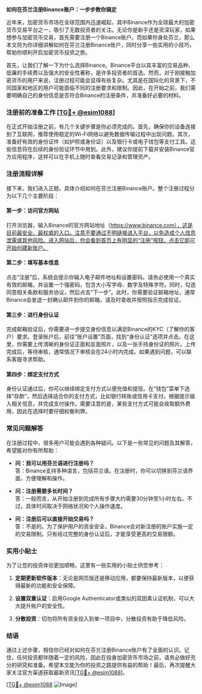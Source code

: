 **如何在芬兰注册Binance账户：一步步教你搞定**

近年来，加密货币市场在全球范围内迅速崛起，其中Binance作为全球最大的加密货币交易平台之一，吸引了无数投资者的关注。无论你是新手还是资深玩家，如果想参与加密货币交易，首先需要注册一个Binance账户。而如果你身处芬兰，那么本文将为你详细讲解如何在芬兰注册Binance账户，同时分享一些实用的小技巧，帮助你顺利开启加密货币投资之旅。

首先，让我们了解一下为什么选择Binance。Binance平台以其丰富的交易品种、低廉的手续费以及强大的安全性著称，是许多投资者的首选。然而，对于刚接触加密货币的用户来说，注册过程可能会显得有些复杂。尤其是在国际化的背景下，不同国家和地区的用户可能面临不同的注册要求和限制。因此，在开始之前，我们需要明确自己的身份信息是否符合Binance的注册条件，并准备好必要的材料。

### 注册前的准备工作 [[TG💪+ @esim1088](https://t.me/s/esim1088)]

在正式开始注册之前，有几个关键步骤是你必须完成的。首先，确保你的设备连接到了互联网，推荐使用稳定的Wi-Fi网络以避免数据传输过程中出现问题。其次，准备好有效的身份证件（如护照或身份证）以及银行卡或电子钱包等支付工具。这些信息将在后续的身份验证环节中用到。此外，建议你提前下载并安装Binance官方应用程序，这样可以在手机上随时查看交易记录和管理资产。

### 注册流程详解

接下来，我们进入正题，具体介绍如何在芬兰注册Binance账户。整个注册过程分为以下几个主要阶段：

#### 第一步：访问官方网站

打开浏览器，输入Binance的官方网站地址（https://www.binance.com），这是目前最安全、最权威的入口。注意不要通过不明链接进入平台，以免造成个人信息泄露或其他风险。进入网站后，你会看到首页上有明显的“注册”按钮，点击它即可开始创建新账户。

#### 第二步：填写基本信息

点击“注册”后，系统会提示你输入电子邮件地址和设置密码。请务必使用一个真实有效的邮箱，并设置一个强密码，包含大小写字母、数字及特殊字符。同时，勾选同意相关条款和服务协议，然后点击“下一步”。此时，你需要验证邮箱地址，通常Binance会发送一封确认邮件到你的邮箱，请及时查收并按照指示完成验证。

#### 第三步：进行身份认证

完成邮箱验证后，你需要进一步提交身份信息以满足Binance的KYC（了解你的客户）要求。登录账户后，前往“账户设置”页面，找到“身份认证”选项并点击。在这里，你需要上传清晰的身份证正面和反面照片，以及一张手持身份证的照片。上传完成后，等待审核，通常情况下审核会在24小时内完成。如果遇到问题，可以联系客服寻求帮助。

#### 第四步：绑定支付方式

身份认证通过后，你可以继续绑定支付方式以便充值和提现。在“钱包”菜单下选择“存款”，然后选择适合你的支付方式，比如银行转账或信用卡支付。根据提示输入相关信息，并完成支付操作。需要注意的是，某些支付方式可能会收取额外费用，因此在选择时要仔细权衡利弊。

### 常见问题解答

在注册过程中，很多用户可能会遇到各种疑问。以下是一些常见的问题及其解答，希望能对你有所帮助：

- **问：我可以用芬兰语进行注册吗？**  
  答：Binance支持多种语言，包括芬兰语。在注册时，你可以切换到芬兰语界面，方便理解和操作。

- **问：注册需要多长时间？**  
  答：一般而言，从开始注册到完成所有步骤大约需要30分钟至1小时左右。不过，具体时间取决于网络状况和个人操作速度。

- **问：注册后可以直接开始交易吗？**  
  答：不是的。为了保护用户的资金安全，Binance会对新注册的账户实施一定的交易限制。只有经过完整的身份认证后，才能享受更高的交易限额。

### 实用小贴士

为了让您的投资体验更加顺畅，这里有一些实用的小贴士供您参考：

1. **定期更新软件版本**：无论是网页版还是移动应用，都要保持最新版本，以便获得最新的功能和安全保障。
   
2. **设置双重认证**：启用Google Authenticator或类似的双因素认证机制，可以大大提升账户的安全性。

3. **分散投资**：切勿将所有资金投入到单一项目中，分散投资有助于降低风险。

### 结语

通过上述步骤，相信你已经对如何在芬兰注册Binance账户有了全面的认识。记住，任何投资都伴随着一定的风险，因此在投身加密货币市场之前，请务必做好充分的研究和准备。希望本文能为你的投资之路提供有益的帮助！最后，再次提醒大家关注官方渠道获取最新资讯[[TG💪+ @esim1088](https://t.me/s/esim1088)]。

[[TG💪+ @esim1088](https://t.me/s/esim1088) ![Image](https://i.postimg.cc/4NQfJmqS/Snipaste-2025-05-13-00-14-12.png)]
